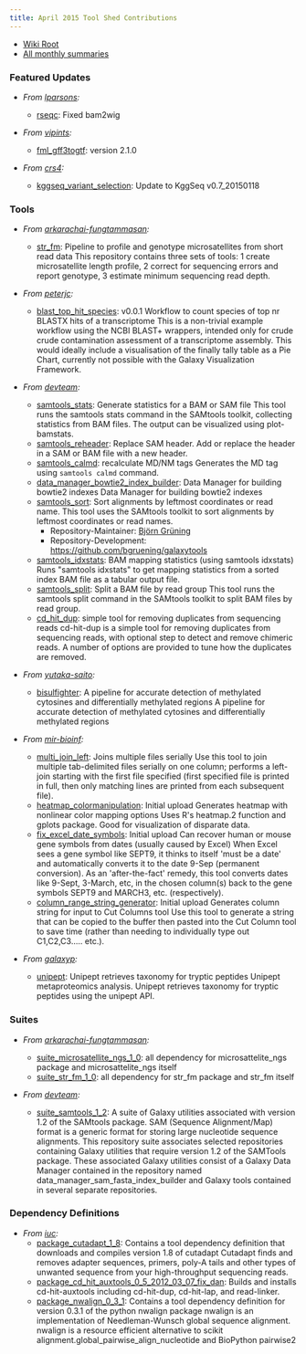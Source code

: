```yaml
---
title: April 2015 Tool Shed Contributions
---
```

* [Wiki Root](/toolshed/)
* [All monthly summaries](/toolshed/contributions/)

### Featured Updates

* *From [lparsons](https://toolshed.g2.bx.psu.edu/view/nilesh):*
  * [rseqc](https://toolshed.g2.bx.psu.edu/view/nilesh/rseqc): Fixed bam2wig

* *From [vipints](https://toolshed.g2.bx.psu.edu/view/vipints):*
  * [fml_gff3togtf](https://toolshed.g2.bx.psu.edu/view/vipints/fml_gff3togtf): version 2.1.0

* *From [crs4](https://toolshed.g2.bx.psu.edu/view/crs4):*
  * [kggseq_variant_selection](https://toolshed.g2.bx.psu.edu/view/crs4/kggseq_variant_selection): Update to KggSeq v0.7_20150118

### Tools

* *From [arkarachai-fungtammasan](https://toolshed.g2.bx.psu.edu/view/arkarachai-fungtammasan):*
  * [str_fm](https://toolshed.g2.bx.psu.edu/view/arkarachai-fungtammasan/str_fm): Pipeline to profile and genotype microsatellites from short read data This repository contains three sets of tools: 1 create microsatellite length profile, 2 correct for sequencing errors and report genotype, 3 estimate minimum sequencing read depth.

* *From [peterjc](https://toolshed.g2.bx.psu.edu/view/peterjc):*
  * [blast_top_hit_species](https://toolshed.g2.bx.psu.edu/view/peterjc/blast_top_hit_species): v0.0.1 Workflow to count species of top nr BLASTX hits of a transcriptome This is a non-trivial example workflow using the NCBI BLAST+ wrappers, intended only for crude crude contamination assessment of a transcriptome assembly. This would ideally include a visualisation of the finally tally table as a Pie Chart, currently not possible with the Galaxy Visualization Framework.

* *From [devteam](https://toolshed.g2.bx.psu.edu/view/devteam):*
  * [samtools_stats](https://toolshed.g2.bx.psu.edu/view/devteam/samtools_stats): Generate statistics for a BAM or SAM file This tool runs the samtools stats command in the SAMtools toolkit, collecting statistics from BAM files. The output can be visualized using plot-bamstats.
  * [samtools_reheader](https://toolshed.g2.bx.psu.edu/view/devteam/samtools_reheader): Replace SAM header. Add or replace the header in a SAM or BAM file with a new header.
  * [samtools_calmd](https://toolshed.g2.bx.psu.edu/view/devteam/samtools_calmd): recalculate MD/NM tags Generates the MD tag using ``samtools calmd`` command.
  * [data_manager_bowtie2_index_builder](https://toolshed.g2.bx.psu.edu/view/devteam/data_manager_bowtie2_index_builder): Data Manager for building bowtie2 indexes Data Manager for building bowtie2 indexes
  * [samtools_sort](https://toolshed.g2.bx.psu.edu/view/devteam/samtools_sort): Sort alignments by leftmost coordinates or read name. This tool uses the SAMtools toolkit to sort alignments by leftmost coordinates or read names.
    * Repository-Maintainer: [Bj&ouml;rn Gr&uuml;ning](/people/bjoern-gruening/)
    * Repository-Development: https://github.com/bgruening/galaxytools
  * [samtools_idxstats](https://toolshed.g2.bx.psu.edu/view/devteam/samtools_idxstats): BAM mapping statistics (using samtools idxstats) Runs "samtools idxstats" to get mapping statistics from a sorted index BAM file as a tabular output file.
  * [samtools_split](https://toolshed.g2.bx.psu.edu/view/devteam/samtools_split):  Split a BAM file by read group This tool runs the samtools split command in the SAMtools toolkit to split BAM files by read group.
  * [cd_hit_dup](https://toolshed.g2.bx.psu.edu/view/devteam/cd_hit_dup): simple tool for removing duplicates from sequencing reads  cd-hit-dup is a simple tool for removing duplicates from sequencing reads, with optional step to detect and remove chimeric reads. A number of options are provided to tune how the duplicates are removed.

* *From [yutaka-saito](https://toolshed.g2.bx.psu.edu/view/yutaka-saito):*
  * [bisulfighter](https://toolshed.g2.bx.psu.edu/view/yutaka-saito/bisulfighter): A pipeline for accurate detection of methylated cytosines and differentially methylated regions A pipeline for accurate detection of methylated cytosines and differentially methylated regions

* *From [mir-bioinf](https://toolshed.g2.bx.psu.edu/view/mir-bioinf):*
  * [multi_join_left](https://toolshed.g2.bx.psu.edu/view/mir-bioinf/multi_join_left): Joins multiple files serially Use this tool to join multiple tab-delimited files serially on one column; performs a left-join starting with the first file specified (first specified file is printed in full, then only matching lines are printed from each subsequent file).
  * [heatmap_colormanipulation](https://toolshed.g2.bx.psu.edu/view/mir-bioinf/heatmap_colormanipulation): Initial upload Generates heatmap with nonlinear color mapping options Uses R's heatmap.2 function and gplots package. Good for visualization of disparate data.
  * [fix_excel_date_symbols](https://toolshed.g2.bx.psu.edu/view/mir-bioinf/fix_excel_date_symbols): Initial upload Can recover human or mouse gene symbols from dates (usually caused by Excel) When Excel sees a gene symbol like SEPT9, it thinks to itself 'must be a date' and automatically converts it to the date 9-Sep (permanent conversion). As an 'after-the-fact' remedy, this tool converts dates like 9-Sept, 3-March, etc, in the chosen column(s) back to the gene symbols SEPT9 and MARCH3, etc. (respectively).
  * [column_range_string_generator](https://toolshed.g2.bx.psu.edu/view/mir-bioinf/column_range_string_generator): Initial upload Generates column string for input to Cut Columns tool Use this tool to generate a string that can be copied to the buffer then pasted into the Cut Column tool to save time (rather than needing to individually type out C1,C2,C3..... etc.).

* *From [galaxyp](https://toolshed.g2.bx.psu.edu/view/galaxyp):*
  * [unipept](https://toolshed.g2.bx.psu.edu/view/galaxyp/unipept): Unipept retrieves taxonomy for tryptic peptides Unipept metaproteomics analysis. Unipept retrieves taxonomy for tryptic peptides using the unipept API.

### Suites

* *From [arkarachai-fungtammasan](https://toolshed.g2.bx.psu.edu/view/arkarachai-fungtammasan):*
  * [suite_microsatellite_ngs_1_0](https://toolshed.g2.bx.psu.edu/view/arkarachai-fungtammasan/suite_microsatellite_ngs_1_0): all dependency for microsattelite\_ngs package and microsattelite_ngs itself
  * [suite_str_fm_1_0](https://toolshed.g2.bx.psu.edu/view/arkarachai-fungtammasan/suite_str_fm_1_0): all dependency for str\_fm package and str\_fm itself

* *From [devteam](https://toolshed.g2.bx.psu.edu/view/devteam):*
  * [suite_samtools_1_2](https://toolshed.g2.bx.psu.edu/view/devteam/suite_samtools_1_2): A suite of Galaxy utilities associated with version 1.2 of the SAMtools package. SAM (Sequence Alignment/Map) format is a generic format for storing large nucleotide sequence alignments. This repository suite associates selected repositories containing Galaxy utilities that require version 1.2 of the SAMTools package. These associated Galaxy utilities consist of a Galaxy Data Manager contained in the repository named data\_manager\_sam\_fasta\_index\_builder and Galaxy tools contained in several separate repositories.

### Dependency Definitions

* *From [iuc](https://toolshed.g2.bx.psu.edu/view/iuc):*
  * [package_cutadapt_1_8](https://toolshed.g2.bx.psu.edu/view/iuc/package_cutadapt_1_8): Contains a tool dependency definition that downloads and compiles version 1.8 of cutadapt Cutadapt finds and removes adapter sequences, primers, poly-A tails and other types of unwanted sequence from your high-throughput sequencing reads.
  * [package_cd_hit_auxtools_0_5_2012_03_07_fix_dan](https://toolshed.g2.bx.psu.edu/view/iuc/package_cd_hit_auxtools_0_5_2012-03-07_fix_dan): Builds and installs cd-hit-auxtools including cd-hit-dup, cd-hit-lap, and read-linker.
  * [package_nwalign_0_3_1](https://toolshed.g2.bx.psu.edu/view/iuc/package_nwalign_0_3_1): Contains a tool dependency definition for version 0.3.1 of the python nwalign package nwalign is an implementation of Needleman-Wunsch global sequence alignment. nwalign is a resource efficient alternative to scikit alignment.global\_pairwise\_align\_nucleotide and BioPython pairwise2
